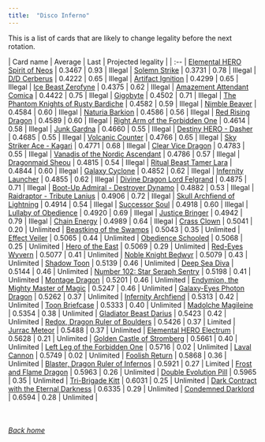 ```yaml
---
title:  "Disco Inferno"
---
```


This is a list of cards that are likely to change legality before the next rotation.

| Card name | Average | Last | Projected legality |
| :-- |
[Elemental HERO Spirit of Neos](https://db.ygoprodeck.com/card/?search=Elemental%20HERO%20Spirit%20of%20Neos) | 0.3467 | 0.93 | Illegal |
[Solemn Strike](https://db.ygoprodeck.com/card/?search=Solemn%20Strike) | 0.3731 | 0.78 | Illegal |
[D/D Cerberus](https://db.ygoprodeck.com/card/?search=D/D%20Cerberus) | 0.4222 | 0.65 | Illegal |
[Artifact Ignition](https://db.ygoprodeck.com/card/?search=Artifact%20Ignition) | 0.4299 | 0.65 | Illegal |
[Ice Beast Zerofyne](https://db.ygoprodeck.com/card/?search=Ice%20Beast%20Zerofyne) | 0.4375 | 0.62 | Illegal |
[Amazement Attendant Comica](https://db.ygoprodeck.com/card/?search=Amazement%20Attendant%20Comica) | 0.4422 | 0.75 | Illegal |
[Gigobyte](https://db.ygoprodeck.com/card/?search=Gigobyte) | 0.4502 | 0.71 | Illegal |
[The Phantom Knights of Rusty Bardiche](https://db.ygoprodeck.com/card/?search=The%20Phantom%20Knights%20of%20Rusty%20Bardiche) | 0.4582 | 0.59 | Illegal |
[Nimble Beaver](https://db.ygoprodeck.com/card/?search=Nimble%20Beaver) | 0.4584 | 0.60 | Illegal |
[Naturia Barkion](https://db.ygoprodeck.com/card/?search=Naturia%20Barkion) | 0.4586 | 0.56 | Illegal |
[Red Rising Dragon](https://db.ygoprodeck.com/card/?search=Red%20Rising%20Dragon) | 0.4589 | 0.60 | Illegal |
[Right Arm of the Forbidden One](https://db.ygoprodeck.com/card/?search=Right%20Arm%20of%20the%20Forbidden%20One) | 0.4614 | 0.58 | Illegal |
[Junk Gardna](https://db.ygoprodeck.com/card/?search=Junk%20Gardna) | 0.4660 | 0.55 | Illegal |
[Destiny HERO - Dasher](https://db.ygoprodeck.com/card/?search=Destiny%20HERO%20-%20Dasher) | 0.4685 | 0.55 | Illegal |
[Volcanic Counter](https://db.ygoprodeck.com/card/?search=Volcanic%20Counter) | 0.4766 | 0.65 | Illegal |
[Sky Striker Ace - Kagari](https://db.ygoprodeck.com/card/?search=Sky%20Striker%20Ace%20-%20Kagari) | 0.4771 | 0.68 | Illegal |
[Clear Vice Dragon](https://db.ygoprodeck.com/card/?search=Clear%20Vice%20Dragon) | 0.4783 | 0.55 | Illegal |
[Vanadis of the Nordic Ascendant](https://db.ygoprodeck.com/card/?search=Vanadis%20of%20the%20Nordic%20Ascendant) | 0.4786 | 0.57 | Illegal |
[Dragonmaid Sheou](https://db.ygoprodeck.com/card/?search=Dragonmaid%20Sheou) | 0.4815 | 0.54 | Illegal |
[Ritual Beast Tamer Lara](https://db.ygoprodeck.com/card/?search=Ritual%20Beast%20Tamer%20Lara) | 0.4844 | 0.60 | Illegal |
[Galaxy Cyclone](https://db.ygoprodeck.com/card/?search=Galaxy%20Cyclone) | 0.4852 | 0.62 | Illegal |
[Infernity Launcher](https://db.ygoprodeck.com/card/?search=Infernity%20Launcher) | 0.4855 | 0.62 | Illegal |
[Divine Dragon Lord Felgrand](https://db.ygoprodeck.com/card/?search=Divine%20Dragon%20Lord%20Felgrand) | 0.4875 | 0.71 | Illegal |
[Boot-Up Admiral - Destroyer Dynamo](https://db.ygoprodeck.com/card/?search=Boot-Up%20Admiral%20-%20Destroyer%20Dynamo) | 0.4882 | 0.53 | Illegal |
[Raidraptor - Tribute Lanius](https://db.ygoprodeck.com/card/?search=Raidraptor%20-%20Tribute%20Lanius) | 0.4906 | 0.72 | Illegal |
[Skull Archfiend of Lightning](https://db.ygoprodeck.com/card/?search=Skull%20Archfiend%20of%20Lightning) | 0.4914 | 0.54 | Illegal |
[Successor Soul](https://db.ygoprodeck.com/card/?search=Successor%20Soul) | 0.4918 | 0.60 | Illegal |
[Lullaby of Obedience](https://db.ygoprodeck.com/card/?search=Lullaby%20of%20Obedience) | 0.4920 | 0.69 | Illegal |
[Justice Bringer](https://db.ygoprodeck.com/card/?search=Justice%20Bringer) | 0.4942 | 0.79 | Illegal |
[Chain Energy](https://db.ygoprodeck.com/card/?search=Chain%20Energy) | 0.4989 | 0.64 | Illegal |
[Crass Clown](https://db.ygoprodeck.com/card/?search=Crass%20Clown) | 0.5041 | 0.20 | Unlimited |
[Beastking of the Swamps](https://db.ygoprodeck.com/card/?search=Beastking%20of%20the%20Swamps) | 0.5043 | 0.35 | Unlimited |
[Effect Veiler](https://db.ygoprodeck.com/card/?search=Effect%20Veiler) | 0.5065 | 0.44 | Unlimited |
[Obedience Schooled](https://db.ygoprodeck.com/card/?search=Obedience%20Schooled) | 0.5068 | 0.25 | Unlimited |
[Hero of the East](https://db.ygoprodeck.com/card/?search=Hero%20of%20the%20East) | 0.5069 | 0.29 | Unlimited |
[Red-Eyes Wyvern](https://db.ygoprodeck.com/card/?search=Red-Eyes%20Wyvern) | 0.5077 | 0.41 | Unlimited |
[Noble Knight Bedwyr](https://db.ygoprodeck.com/card/?search=Noble%20Knight%20Bedwyr) | 0.5079 | 0.43 | Unlimited |
[Shadow Toon](https://db.ygoprodeck.com/card/?search=Shadow%20Toon) | 0.5139 | 0.46 | Unlimited |
[Deep Sea Diva](https://db.ygoprodeck.com/card/?search=Deep%20Sea%20Diva) | 0.5144 | 0.46 | Unlimited |
[Number 102: Star Seraph Sentry](https://db.ygoprodeck.com/card/?search=Number%20102:%20Star%20Seraph%20Sentry) | 0.5198 | 0.41 | Unlimited |
[Montage Dragon](https://db.ygoprodeck.com/card/?search=Montage%20Dragon) | 0.5201 | 0.46 | Unlimited |
[Endymion, the Mighty Master of Magic](https://db.ygoprodeck.com/card/?search=Endymion,%20the%20Mighty%20Master%20of%20Magic) | 0.5247 | 0.46 | Unlimited |
[Galaxy-Eyes Photon Dragon](https://db.ygoprodeck.com/card/?search=Galaxy-Eyes%20Photon%20Dragon) | 0.5262 | 0.37 | Unlimited |
[Infernity Archfiend](https://db.ygoprodeck.com/card/?search=Infernity%20Archfiend) | 0.5313 | 0.42 | Unlimited |
[Toon Briefcase](https://db.ygoprodeck.com/card/?search=Toon%20Briefcase) | 0.5333 | 0.40 | Unlimited |
[Madolche Magileine](https://db.ygoprodeck.com/card/?search=Madolche%20Magileine) | 0.5354 | 0.38 | Unlimited |
[Gladiator Beast Darius](https://db.ygoprodeck.com/card/?search=Gladiator%20Beast%20Darius) | 0.5423 | 0.42 | Unlimited |
[Redox, Dragon Ruler of Boulders](https://db.ygoprodeck.com/card/?search=Redox,%20Dragon%20Ruler%20of%20Boulders) | 0.5426 | 0.37 | Limited |
[Jurrac Meteor](https://db.ygoprodeck.com/card/?search=Jurrac%20Meteor) | 0.5488 | 0.37 | Unlimited |
[Elemental HERO Electrum](https://db.ygoprodeck.com/card/?search=Elemental%20HERO%20Electrum) | 0.5628 | 0.21 | Unlimited |
[Golden Castle of Stromberg](https://db.ygoprodeck.com/card/?search=Golden%20Castle%20of%20Stromberg) | 0.5661 | 0.40 | Unlimited |
[Left Leg of the Forbidden One](https://db.ygoprodeck.com/card/?search=Left%20Leg%20of%20the%20Forbidden%20One) | 0.5716 | 0.02 | Unlimited |
[Laval Cannon](https://db.ygoprodeck.com/card/?search=Laval%20Cannon) | 0.5749 | 0.02 | Unlimited |
[Foolish Return](https://db.ygoprodeck.com/card/?search=Foolish%20Return) | 0.5868 | 0.36 | Unlimited |
[Blaster, Dragon Ruler of Infernos](https://db.ygoprodeck.com/card/?search=Blaster,%20Dragon%20Ruler%20of%20Infernos) | 0.5921 | 0.27 | Limited |
[Frost and Flame Dragon](https://db.ygoprodeck.com/card/?search=Frost%20and%20Flame%20Dragon) | 0.5963 | 0.26 | Unlimited |
[Double Evolution Pill](https://db.ygoprodeck.com/card/?search=Double%20Evolution%20Pill) | 0.5965 | 0.35 | Unlimited |
[Tri-Brigade Kitt](https://db.ygoprodeck.com/card/?search=Tri-Brigade%20Kitt) | 0.6031 | 0.25 | Unlimited |
[Dark Contract with the Eternal Darkness](https://db.ygoprodeck.com/card/?search=Dark%20Contract%20with%20the%20Eternal%20Darkness) | 0.6335 | 0.29 | Unlimited |
[Condemned Darklord](https://db.ygoprodeck.com/card/?search=Condemned%20Darklord) | 0.6594 | 0.28 | Unlimited |

<br>

###### [Back home](index)